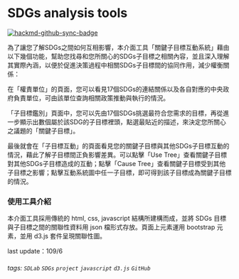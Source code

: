# SDGs analysis tools

[![hackmd-github-sync-badge](https://hackmd.io/Ye5CN--lQGivjffszA7iWA/badge)](https://hackmd.io/Ye5CN--lQGivjffszA7iWA)


為了讓您了解SDGs之間如何互相影響，本介面工具「關鍵子目標互動系統」藉由以下幾個功能，幫助您找尋和您所關心的SDGs子目標之相關內容，並且深入理解其實際內涵，以便於促進決策過程中相關SDGs子目標間的協同作用，減少權衡關係：

在「權責單位」的頁面，您可以看見17個SDGs的連結關係以及各自對應的中央政府負責單位，可由該單位查詢相關政策推動與執行的情況。

「子目標鑑別」頁面中，您可以先由17個SDGs挑選最符合您需求的目標，再從進一步顯示出數個屬於該SDG的子目標裡頭，點選最貼近的描述，來決定您所關心之議題的「關鍵子目標」。

最後就會在「子目標互動」的頁面看見您的關鍵子目標與其他SDGs子目標互動的情況，藉此了解子目標間正負影響差異。可以點擊「Use Tree」查看關鍵子目標對其他SDGs子目標造成的互動；點擊「Cause Tree」查看關鍵子目標受到其他子目標之影響；點擊互動系統圖中任一子目標，即可得到該子目標成為關鍵子目標的情況。


### 使用工具介紹

本介面工具採用傳統的 html, css, javascript 結構所建構而成，並將 SDGs 目標與子目標之間的關聯性資料用 json 檔形式存放。頁面上元素運用 bootstrap 元素，並用 d3.js 套件呈現關聯性圖。

last update：109/6

###### tags: `SDLab` `SDGs` `project` `javascript` `d3.js` `GitHub`